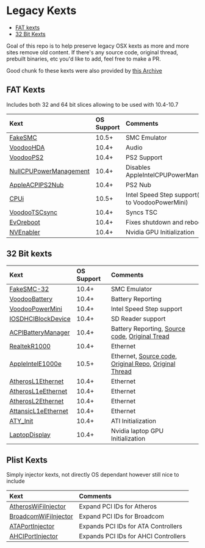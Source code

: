 # Legacy Kexts

* [FAT kexts](#fat-kexts)
* [32 Bit Kexts](#32-bit-kexts)

Goal of this repo is to help preserve legacy OSX kexts as more and more sites remove old content. If there's any source code, original thread, prebuilt binaries, etc you'd like to add, feel free to make a PR.

Good chunk fo these kexts were also provided by [this Archive](https://code.google.com/archive/p/leohazard/downloads)

## FAT Kexts

Includes both 32 and 64 bit slices allowing to be used with 10.4-10.7

| Kext | OS Support | Comments |
| :--- | :--- | :--- |
| [FakeSMC](/FAT/Zip/fakesmc.kext.zip) | 10.5+ | SMC Emulator |
| [VoodooHDA](/FAT/Zip/VoodooHDA.kext.zip) | 10.4+ | Audio |
| [VoodooPS2](/FAT/Zip/VoodooPS2Controller.kext.zip) | 10.4+ | PS2 Support |
| [NullCPUPowerManagement](/FAT/Zip/NullCPUPowerManagement.kext.zip) | 10.4+ | Disables AppleIntelCPUPowerManagement |
| [AppleACPIPS2Nub](/FAT/Zip/AppleACPIPS2Nub.kext.zip) | 10.4+ | PS2 Nub |
| [CPUi](/FAT/Zip/CPUi.kext.zip) | 10.5+ | Intel Speed Step support(similar to VoodooPowerMini) |
| [VoodooTSCsync](/FAT/Zip/VoodooTSCSync.kext.zip) | 10.4+ | Syncs TSC |
| [EvOreboot](/FAT/Zip/EvOreboot.kext.zip) | 10.4+ | Fixes shutdown and reboot issues |
| [NVEnabler](/FAT/Zip/NVEnabler-64.kext.zip) | 10.4+ | Nvidia GPU Initialization |

## 32 Bit kexts

| Kext | OS Support | Comments |
| :--- | :--- | :--- |
| [FakeSMC-32](/32Bit-only/Zip/FakeSMC-32.kext.zip) | 10.4+ | SMC Emulator |
| [VoodooBattery](/32Bit-only/Zip/VoodooBattery.kext.zip) | 10.4+ | Battery Reporting |
| [VoodooPowerMini](/32Bit-only/Zip/VoodooPowerMini.kext.zip) | 10.4+ | Intel Speed Step support |
| [IOSDHCIBlockDevice](/32Bit-only/Zip/IOSDHCIBlockDevice.kext.zip) | 10.4+ | SD Reader support |
| [ACPIBatteryManager](/32Bit-only/Zip/AppleACPIBatteryManager.kext.zip) | 10.4+ | Battery Reporting, [Source code](/32Bit-only/AppleACPIBatteryManager-Source-Code/), [Original Tread](https://www.insanelymac.com/forum/topic/114105-appleacpibatterymanager-for-tiger-and-leopard/) |
| [RealtekR1000](/32Bit-only/Zip/RealtekR1000.kext.zip) | 10.4+ | Ethernet |
| [AppleIntelE1000e](/32Bit-only/Zip/AppleIntelE1000e.kext.zip) | 10.5+ | Ethernet, [Source code](/32Bit-only/AppleIntelE1000e-Source-Code/), [Original Repo](https://sourceforge.net/p/osx86drivers/), [Original Thread](https://www.insanelymac.com/forum/topic/205771-appleintele1000ekext-for-108107106105/) |
| [AtherosL1Ethernet](/32Bit-only/Zip/AtherosL1Ethernet.kext.zip) | 10.4+ | Ethernet |
| [AtherosL1eEthernet](/32Bit-only/Zip/AtherosL1eEthernet.kext.zip) | 10.4+ | Ethernet |
| [AtherosL2Ethernet](/32Bit-only/Zip/AtherosL2Ethernet.kext.zip) | 10.4+ | Ethernet |
| [AttansicL1eEthernet](/32Bit-only/Zip/AttansicL1eEthernet.kext.zip) | 10.4+ | Ethernet |
| [ATY_Init](/32Bit-only/Zip/ATY_Init.kext.zip) | 10.4+ | ATI Initialization |
| [LaptopDisplay](/32Bit-only/Zip/LaptopDisplay.kext.zip) | 10.4+ | Nvidia laptop GPU Initialization |

## Plist Kexts

Simply injector kexts, not directly OS dependant however still nice to include

| Kext | Comments |
| :--- | :--- |
| [AtherosWiFiInjector](/Injectors/Zip/AtherosWiFiInjector,kext.zip) | Expand PCI IDs for Atheros |
| [BroadcomWiFiInjector](/Injectors/Zip/BroadcomWiFiInjector,kext.zip) | Expand PCI IDs for Broadcom |
| [ATAPortInjector](/Injectors/Zip/ATAPortInjector,kext.zip) | Expands PCI IDs for ATA Controllers |
| [AHCIPortInjector](/Injectors/Zip/AHCIPortInjector,kext.zip) | Expands PCI IDs for AHCI Controllers |

